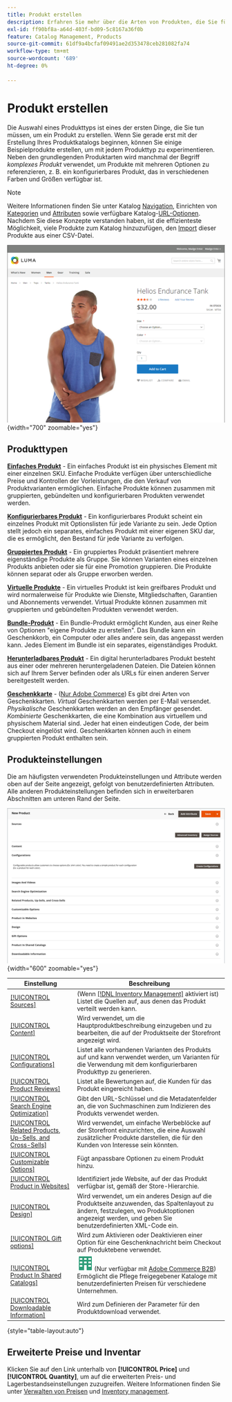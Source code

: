```yaml
---
title: Produkt erstellen
description: Erfahren Sie mehr über die Arten von Produkten, die Sie für Ihren Katalog erstellen können.
exl-id: ff90bf8a-a64d-403f-bd09-5c8167a36f0b
feature: Catalog Management, Products
source-git-commit: 61df9a4bcfaf09491ae2d353478ceb281082fa74
workflow-type: tm+mt
source-wordcount: '689'
ht-degree: 0%

---
```


# Produkt erstellen

Die Auswahl eines Produkttyps ist eines der ersten Dinge, die Sie tun müssen, um ein Produkt zu erstellen. Wenn Sie gerade erst mit der Erstellung Ihres Produktkatalogs beginnen, können Sie einige Beispielprodukte erstellen, um mit jedem Produkttyp zu experimentieren. Neben den grundlegenden Produktarten wird manchmal der Begriff _komplexes Produkt_ verwendet, um Produkte mit mehreren Optionen zu referenzieren, z. B. ein konfigurierbares Produkt, das in verschiedenen Farben und Größen verfügbar ist.

>[!NOTE]
>
>Weitere Informationen finden Sie unter Katalog [Navigation](navigation.md), Einrichten von [Kategorien](categories.md) und [Attributen](product-attributes.md) sowie verfügbare Katalog-[URL-Optionen](catalog-urls.md). Nachdem Sie diese Konzepte verstanden haben, ist die effizienteste Möglichkeit, viele Produkte zum Katalog hinzuzufügen, den [Import](../systems/data-import.md) dieser Produkte aus einer CSV-Datei.

![Produktseite auf der Storefront](./assets/storefront-product-page.png){width="700" zoomable="yes"}

## Produkttypen

**[Einfaches Produkt](product-create-simple.md)** - Ein einfaches Produkt ist ein physisches Element mit einer einzelnen SKU. Einfache Produkte verfügen über unterschiedliche Preise und Kontrollen der Vorleistungen, die den Verkauf von Produktvarianten ermöglichen. Einfache Produkte können zusammen mit gruppierten, gebündelten und konfigurierbaren Produkten verwendet werden.

**[Konfigurierbares Produkt](product-create-configurable.md)** - Ein konfigurierbares Produkt scheint ein einzelnes Produkt mit Optionslisten für jede Variante zu sein. Jede Option stellt jedoch ein separates, einfaches Produkt mit einer eigenen SKU dar, die es ermöglicht, den Bestand für jede Variante zu verfolgen.

**[Gruppiertes Produkt](product-create-grouped.md)** - Ein gruppiertes Produkt präsentiert mehrere eigenständige Produkte als Gruppe. Sie können Varianten eines einzelnen Produkts anbieten oder sie für eine Promotion gruppieren. Die Produkte können separat oder als Gruppe erworben werden.

**[Virtuelle Produkte](product-create-virtual.md)** - Ein virtuelles Produkt ist kein greifbares Produkt und wird normalerweise für Produkte wie Dienste, Mitgliedschaften, Garantien und Abonnements verwendet. Virtual Produkte können zusammen mit gruppierten und gebündelten Produkten verwendet werden.

**[Bundle-Produkt](product-create-bundle.md)** - Ein Bundle-Produkt ermöglicht Kunden, aus einer Reihe von Optionen &quot;eigene Produkte zu erstellen&quot;. Das Bundle kann ein Geschenkkorb, ein Computer oder alles andere sein, das angepasst werden kann. Jedes Element im Bundle ist ein separates, eigenständiges Produkt.

**[Herunterladbares Produkt](product-create-downloadable.md)** - Ein digital herunterladbares Produkt besteht aus einer oder mehreren heruntergeladenen Dateien. Die Dateien können sich auf Ihrem Server befinden oder als URLs für einen anderen Server bereitgestellt werden.

**[Geschenkkarte](product-gift-card-create.md)** - ([Nur Adobe Commerce](../landing/home.md#product-editions)) Es gibt drei Arten von Geschenkkarten. _Virtual_ Geschenkkarten werden per E-Mail versendet. _Physikalische_ Geschenkkarten werden an den Empfänger gesendet. _Kombinierte_ Geschenkkarten, die eine Kombination aus virtuellem und physischem Material sind. Jeder hat einen eindeutigen Code, der beim Checkout eingelöst wird. Geschenkkarten können auch in einem gruppierten Produkt enthalten sein.

## Produkteinstellungen

Die am häufigsten verwendeten Produkteinstellungen und Attribute werden oben auf der Seite angezeigt, gefolgt von benutzerdefinierten Attributen. Alle anderen Produkteinstellungen befinden sich in erweiterbaren Abschnitten am unteren Rand der Seite.

![Produkteinstellungen](./assets/product-settings.png){width="600" zoomable="yes"}

| Einstellung | Beschreibung |
|--- |--- |
| [[!UICONTROL Sources]](../inventory-management/sources-assign-per-product.md) | (Wenn [[!DNL Inventory Management]](../inventory-management/introduction.md) aktiviert ist) Listet die Quellen auf, aus denen das Produkt verteilt werden kann. |
| [[!UICONTROL Content]](product-content.md) | Wird verwendet, um die Hauptproduktbeschreibung einzugeben und zu bearbeiten, die auf der Produktseite der Storefront angezeigt wird. |
| [[!UICONTROL Configurations]](product-configurations.md) | Listet alle vorhandenen Varianten des Produkts auf und kann verwendet werden, um Varianten für die Verwendung mit dem konfigurierbaren Produkttyp zu generieren. |
| [[!UICONTROL Product Reviews]](settings-advanced-product-reviews.md) | Listet alle Bewertungen auf, die Kunden für das Produkt eingereicht haben. |
| [[!UICONTROL Search Engine Optimization]](product-search-engine-optimization.md) | Gibt den URL-Schlüssel und die Metadatenfelder an, die von Suchmaschinen zum Indizieren des Produkts verwendet werden. |
| [[!UICONTROL Related Products, Up-Sells, and Cross-Sells]](related-products-up-sells-cross-sells.md) | Wird verwendet, um einfache Werbeblöcke auf der Storefront einzurichten, die eine Auswahl zusätzlicher Produkte darstellen, die für den Kunden von Interesse sein könnten. |
| [[!UICONTROL Customizable Options]](settings-advanced-custom-options.md) | Fügt anpassbare Optionen zu einem Produkt hinzu. |
| [[!UICONTROL Product in Websites]](settings-basic-websites.md) | Identifiziert jede Website, auf der das Produkt verfügbar ist, gemäß der Store-Hierarchie. |
| [[!UICONTROL Design]](settings-advanced-design.md) | Wird verwendet, um ein anderes Design auf die Produktseite anzuwenden, das Spaltenlayout zu ändern, festzulegen, wo Produktoptionen angezeigt werden, und geben Sie benutzerdefinierten XML-Code ein. |
| [[!UICONTROL Gift options]](product-gift-options.md) | Wird zum Aktivieren oder Deaktivieren einer Option für eine Geschenknachricht beim Checkout auf Produktebene verwendet. |
| [[!UICONTROL Product In Shared Catalogs]](../b2b/catalog-shared.md) | ![Adobe Commerce B2B](../assets/b2b.svg) (Nur verfügbar mit [Adobe Commerce B2B](../b2b/introduction.md)) Ermöglicht die Pflege freigegebener Kataloge mit benutzerdefinierten Preisen für verschiedene Unternehmen. |
| [[!UICONTROL Downloadable Information]](product-create-downloadable.md#step-5-complete-the-downloadable-information) | Wird zum Definieren der Parameter für den Produktdownload verwendet. |

{style="table-layout:auto"}

## Erweiterte Preise und Inventar

Klicken Sie auf den Link unterhalb von **[!UICONTROL Price]** und **[!UICONTROL Quantity]**, um auf die erweiterten Preis- und Lagerbestandseinstellungen zuzugreifen. Weitere Informationen finden Sie unter [Verwalten von Preisen](pricing-advanced.md) und [Inventory management](../inventory-management/introduction.md).
